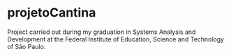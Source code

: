 # projetoCantina
Project carried out during my graduation in Systems Analysis and Development at the Federal Institute of Education, Science and Technology of São Paulo.
